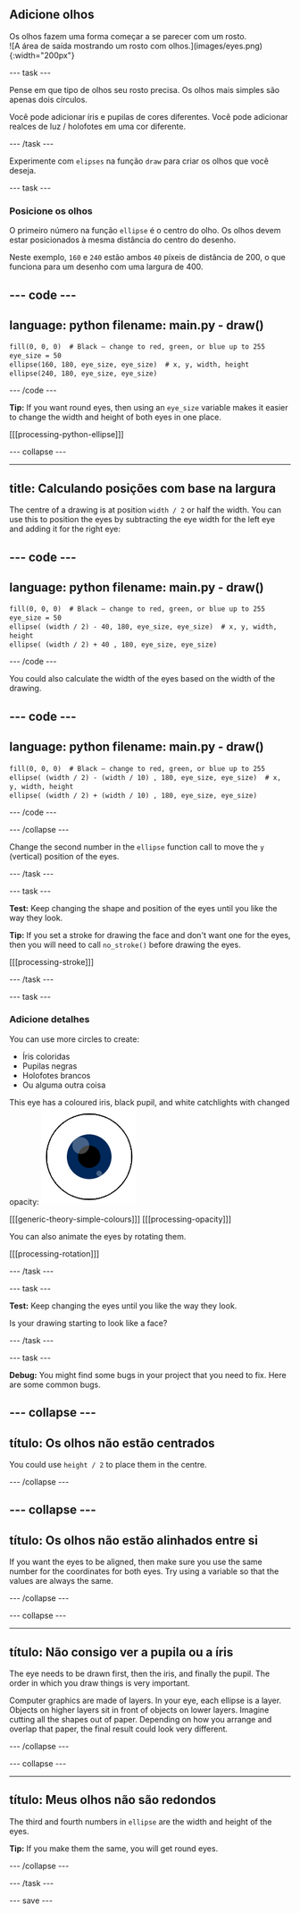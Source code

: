 ## Adicione olhos

<div style="display: flex; flex-wrap: wrap">
<div style="flex-basis: 200px; flex-grow: 1; margin-right: 15px;">
Os olhos fazem uma forma começar a se parecer com um rosto.
</div>
<div>
![A área de saída mostrando um rosto com olhos.](images/eyes.png){:width="200px"}
</div>
</div>

--- task ---

Pense em que tipo de olhos seu rosto precisa. Os olhos mais simples são apenas dois círculos.

Você pode adicionar íris e pupilas de cores diferentes. Você pode adicionar realces de luz / holofotes em uma cor diferente.

--- /task ---

Experimente com `elipses` na função `draw` para criar os olhos que você deseja.

--- task ---

### Posicione os olhos

O primeiro número na função `ellipse` é o centro do olho. Os olhos devem estar posicionados à mesma distância do centro do desenho.

Neste exemplo, `160` e `240` estão ambos `40` píxeis de distância de 200, o que funciona para um desenho com uma largura de 400.

--- code ---
---
language: python
filename: main.py - draw()
---

    fill(0, 0, 0)  # Black — change to red, green, or blue up to 255
    eye_size = 50
    ellipse(160, 180, eye_size, eye_size)  # x, y, width, height
    ellipse(240, 180, eye_size, eye_size)

--- /code ---

**Tip:** If you want round eyes, then using an `eye_size` variable makes it easier to change the width and height of both eyes in one place.

[[[processing-python-ellipse]]]

--- collapse ---

---
title: Calculando posições com base na largura
---

The centre of a drawing is at position `width / 2` or half the width. You can use this to position the eyes by subtracting the eye width for the left eye and adding it for the right eye:

--- code ---
---
language: python
filename: main.py - draw()
---

    fill(0, 0, 0)  # Black — change to red, green, or blue up to 255
    eye_size = 50
    ellipse( (width / 2) - 40, 180, eye_size, eye_size)  # x, y, width, height
    ellipse( (width / 2) + 40 , 180, eye_size, eye_size)

--- /code ---

You could also calculate the width of the eyes based on the width of the drawing.

--- code ---
---
language: python
filename: main.py - draw()
---

    fill(0, 0, 0)  # Black — change to red, green, or blue up to 255
    ellipse( (width / 2) - (width / 10) , 180, eye_size, eye_size)  # x, y, width, height
    ellipse( (width / 2) + (width / 10) , 180, eye_size, eye_size)

--- /code ---

--- /collapse ---

Change the second number in the `ellipse` function call to move the `y` (vertical) position of the eyes.

--- /task ---

--- task ---

**Test:** Keep changing the shape and position of the eyes until you like the way they look.

**Tip:** If you set a stroke for drawing the face and don't want one for the eyes, then you will need to call `no_stroke()` before drawing the eyes.

[[[processing-stroke]]]

--- /task ---

--- task ---

### Adicione detalhes

You can use more circles to create:
+ Íris coloridas
+ Pupilas negras
+ Holofotes brancos
+ Ou alguma outra coisa

This eye has a coloured iris, black pupil, and white catchlights with changed opacity: ![The output area showing an eye with catchlights over the pupil and iris.](images/catchlights.png)

\[[[generic-theory-simple-colours]]\] \[[[processing-opacity\]]]

You can also animate the eyes by rotating them.

[[[processing-rotation]]]

--- /task ---

--- task ---

**Test:** Keep changing the eyes until you like the way they look.

Is your drawing starting to look like a face?

--- /task ---

--- task ---

**Debug:** You might find some bugs in your project that you need to fix. Here are some common bugs.

--- collapse ---
---
título: Os olhos não estão centrados
---

You could use `height / 2` to place them in the centre.

--- /collapse ---

--- collapse ---
---
título: Os olhos não estão alinhados entre si
---

If you want the eyes to be aligned, then make sure you use the same number for the coordinates for both eyes. Try using a variable so that the values are always the same.

--- /collapse ---

--- collapse ---

---
título: Não consigo ver a pupila ou a íris
---

The eye needs to be drawn first, then the iris, and finally the pupil. The order in which you draw things is very important.

Computer graphics are made of layers. In your eye, each ellipse is a layer. Objects on higher layers sit in front of objects on lower layers. Imagine cutting all the shapes out of paper. Depending on how you arrange and overlap that paper, the final result could look very different.

--- /collapse ---

--- collapse ---

---
título: Meus olhos não são redondos
---

The third and fourth numbers in `ellipse` are the width and height of the eyes.

**Tip:** If you make them the same, you will get round eyes.

--- /collapse ---


--- /task ---

--- save ---
